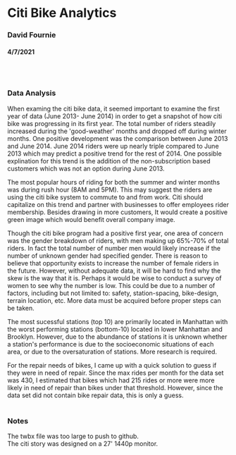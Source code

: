 # Citi Bike Analytics
### David Fournie 
#### 4/7/2021 
<br><br>

### Data Analysis
When examing the citi bike data, it seemed important to examine the first year of data (June 2013- June 2014) in order to get a snapshot of how citi bike was progressing in its first year. 
The total number of riders steadily increased during the 'good-weather' months and dropped off during winter months. One positive development was the comparison between June 2013 and June 2014.
June 2014 riders were up nearly triple compared to June 2013 which may predict a positive trend for the rest of 2014. One possible explination for this trend is the addition of the non-subscription based customers
which was not an option during June 2013.
	
The most popular hours of riding for both the summer and winter months was during rush hour (8AM and 5PM). This may suggest the riders are using the citi bike system to commute to and from work. Citi should capitalize 
on this trend and partner with businesses to offer employees rider membership. Besides drawing in more customers, It would create a positive green image which would benefit overall company image.

Though the citi bike program had a positive first year, one area of concern was the gender breakdown of riders, with men making up 65%-70% of total riders. In fact the total number of number men would likely increase if 
the number of unknown gender had specified gender. There is reason to believe that opportunity exists to increase the number of female riders in the future. However, without adequate data, it will be hard to find why the skew is the way that it is. Perhaps
it would be wise to conduct a survey of women to see why the number is low. This could be due to a number of factors, including but not limited to: safety, station-spacing, bike-design, terrain location, etc. More data must 
be acquired before proper steps can be taken.

The most sucessful stations (top 10) are primarily located in Manhattan with the worst performing stations (bottom-10) located in lower Manhattan and Brooklyn. However, due to the abundance of stations it is unknown whether a station's
performance is due to the socioeconomic situations of each area, or due to the oversaturation of stations. More research is required.

For the repair needs of bikes, I came up with a quick solution to guess if they were in need of repair. Since the max rides per month for the data set was 430, I estimated that bikes which had 215 rides or more were more likely in need 
of repair than bikes under that threshold. However, since the data set did not contain bike repair data, this is only a guess.
<br><br>

### Notes
The twbx file was too large to push to github. <br>
The citi story was designed on a 27' 1440p monitor.
